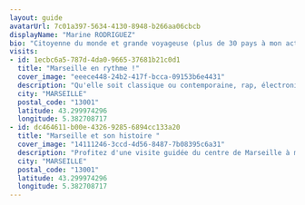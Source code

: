 ```yaml
---
layout: guide
avatarUrl: 7c01a397-5634-4130-8948-b266aa06cbcb
displayName: "Marine RODRIGUEZ"
bio: "Citoyenne du monde et grande voyageuse (plus de 30 pays à mon actif), je consacre beaucoup de temps à monter moi-même mes voyages. J'attache une importance particulière à la culture, au patrimoine et à l'histoire  qui sont mes passions."
visits:
- id: 1ecbc6a5-787d-4da0-9665-37681b21c0d1
  title: "Marseille en rythme !"
  cover_image: "eeece448-24b2-417f-bcca-09153b6e4431"
  description: "Qu'elle soit classique ou contemporaine, rap, électronique ou d'opérette,  la musique est partout à Marseille ! Je vous propose de partir à la découverte des endroits qui ont participé ou contribuent encore à la renommée musicale de la ville."
  city: "MARSEILLE"
  postal_code: "13001"
  latitude: 43.299974296
  longitude: 5.382708717
- id: dc464611-b00e-4326-9285-6894cc133a20
  title: "Marseille et son histoire "
  cover_image: "14111246-3ccd-4d56-8487-7b08395c6a31"
  description: "Profitez d'une visite guidée du centre de Marseille à mes côtés. Au cours de cette visite à pieds, vous découvrirez à la fois les principaux monuments historiques de Marseille mais aussi toutes les petites histoires qui font de ma ville la plus belle de France !"
  city: "MARSEILLE"
  postal_code: "13001"
  latitude: 43.299974296
  longitude: 5.382708717
---
```

